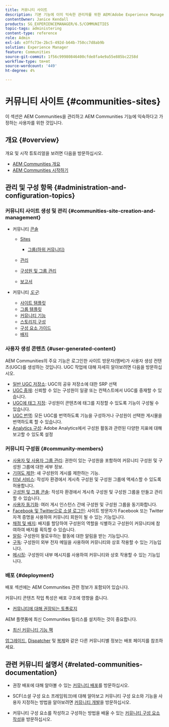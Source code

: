 ```yaml
---
title: 커뮤니티 사이트
description: 기본 기능에 이미 익숙한 관리자를 위한 AEM(Adobe Experience Manager) Communities의 기본 사항에 대해 알아봅니다.
contentOwner: Janice Kendall
products: SG_EXPERIENCEMANAGER/6.5/COMMUNITIES
topic-tags: administering
content-type: reference
role: Admin
exl-id: e3ffc73e-2bc5-492d-b64b-750cc7d8ab9b
solution: Experience Manager
feature: Communities
source-git-commit: 1f56c99980846400cfde8fa4e9a55e885bc2258d
workflow-type: tm+mt
source-wordcount: '449'
ht-degree: 4%

---
```


# 커뮤니티 사이트 {#communities-sites}

이 섹션은 AEM Communities을 관리하고 AEM Communities 기능에 익숙하다고 가정하는 사용자를 위한 것입니다.

## 개요 {#overview}

개요 및 시작 튜토리얼을 보려면 다음을 방문하십시오.

* [AEM Communities 개요](overview.md)
* [AEM Communities 시작하기](getting-started.md)

## 관리 및 구성 항목 {#administration-and-configuration-topics}

### 커뮤니티 사이트 생성 및 관리 {#communities-site-creation-and-management}

* 커뮤니티 [콘솔](consoles.md)

   * [Sites](sites-console.md)

      * [그룹(하위 커뮤니티)](groups.md)

   * [관리](moderation.md)
   * [구성원 및 그룹 관리](members.md)
   * [보고서](reports.md)

* 커뮤니티 [*도구*](tools.md):

   * [사이트 템플릿](sites.md)
   * [그룹 템플릿](tools-groups.md)
   * [커뮤니티 기능](functions.md)
   * [스토리지 구성](srp-config.md)
   * [구성 요소 가이드](components-guide.md)
   * [배지](badges.md)


### 사용자 생성 콘텐츠 {#user-generated-content}

AEM Communities의 주요 기능은 로그인한 사이트 방문자(멤버)가 사용자 생성 컨텐츠(UGC)를 생성하는 것입니다. UGC 작업에 대해 자세히 알아보려면 다음을 방문하십시오.

* [일반 UGC 저장소](working-with-srp.md): UGC의 공유 저장소에 대한 SRP 선택
* [UGC 중재](moderate-ugc.md): 신뢰할 수 있는 구성원이 일괄 또는 컨텍스트에서 UGC를 중재할 수 있습니다.
* [UGC에 태그 지정](tag-ugc.md): 구성원이 콘텐츠에 태그를 지정할 수 있도록 기능이 구성될 수 있습니다.
* [UGC 번역](translate-ugc.md): 모든 UGC를 번역하도록 기능을 구성하거나 구성원이 선택한 게시물을 번역하도록 할 수 있습니다.
* [Analytics 구성](analytics.md): Adobe Analytics에서 구성원 활동과 관련된 다양한 지표에 대해 보고할 수 있도록 설정

### 커뮤니티 구성원 {#community-members}

* [사용자 및 사용자 그룹 관리](users.md): 권한이 있는 구성원을 포함하여 커뮤니티 구성원 및 구성원 그룹에 대한 세부 정보.
* [기여도 제한](limits.md): 새 구성원의 게시를 제한하는 기능.
* [터널 서비스](deploy-communities.md#tunnel-service-on-author): 작성자 환경에서 게시측 구성원 및 구성원 그룹에 액세스할 수 있도록 허용합니다.
* [구성원 및 그룹 콘솔](members.md): 작성자 환경에서 게시측 구성원 및 구성원 그룹을 만들고 관리할 수 있습니다.
* [사용자 동기화](sync.md): 여러 게시 인스턴스 간에 구성원 및 구성원 그룹을 동기화합니다.
* [Facebook 및 Twitter으로 소셜 로그인](social-login.md): 사이트 방문자가 Facebook 또는 Twitter 자격 증명을 사용하여 커뮤니티 회원이 될 수 있는 기능입니다.
* [채점 및 배지](implementing-scoring.md): 배지를 할당하여 구성원의 역할을 식별하고 구성원이 커뮤니티에 참여하여 배지를 획득할 수 있습니다.
* [알림](notifications.md): 구성원이 팔로우하는 활동에 대한 알림을 받는 기능입니다.
* [구독](subscriptions.md): 구성원이 외부 전자 메일을 사용하여 커뮤니티와 상호 작용할 수 있는 기능입니다.
* [메시징](messaging.md): 구성원이 내부 메시지를 사용하여 커뮤니티와 상호 작용할 수 있는 기능입니다.

### 배포 {#deployment}

배포 섹션에는 AEM Communities 관련 정보가 포함되어 있습니다.

커뮤니티 콘텐츠 작업 특성은 배포 구조에 영향을 줍니다.

* [커뮤니티에 대해 권장되는 토폴로지](topologies.md)

AEM 플랫폼에 최신 Communities 릴리스를 설치하는 것이 중요합니다.

* [최신 커뮤니티 기능 팩](deploy-communities.md#latestfeaturepack)

[업그레이드](upgrade.md), [Dispatcher](dispatcher.md) 및 [복제](deploy-communities.md#replication-agents-on-author)와 같은 다른 커뮤니티별 정보는 배포 페이지를 참조하세요.

## 관련 커뮤니티 설명서 {#related-communities-documentation}

* 권장 배포에 대해 알아볼 수 있는 [커뮤니티 배포](deploy-communities.md)를 방문하십시오.

* SCF(소셜 구성 요소 프레임워크)에 대해 알아보고 커뮤니티 구성 요소와 기능을 사용자 지정하는 방법을 알아보려면 [커뮤니티 개발](communities.md)을 방문하십시오.

* 커뮤니티 구성 요소를 작성하고 구성하는 방법을 배울 수 있는 [커뮤니티 구성 요소 작성](author-communities.md)을 방문하십시오.
